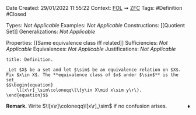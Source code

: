 <br />
<br />

Date Created: 29/01/2022 11:55:22
Context: [$\textrm{FOL}$](obsidian://open?file=First%20Order%20Logic)$\,\,\rightsquigarrow\,\,$[$\textrm{ZFC}$](obsidian://open?file=Zermelo-Fraenkel%20Set%20Theory%20with%20Choice)
Tags: #Definition #Closed 

Types: _Not Applicable_
Examples: _Not Applicable_
Constructions: [[Quotient Set]]
Generalizations: _Not Applicable_

Properties: [[Same equivalence class iff related]]
Sufficiencies: _Not Applicable_
Equivalences: _Not Applicable_
Justifications: _Not Applicable_

``` ad-Definition
title: Definition.

_Let $X$ be a set and let $\sim$ be an equivalence relation on $X$. Fix $x\in X$. The **equivalence class of $x$ under $\sim$** is the set_
$$\begin{equation}
    \l[x\r]_\sim\coloneqq\l\{y\in X\mid x\sim y\r\}.
\end{equation}$$

```

**Remark.** Write $\l[x\r]\coloneqq\l[x\r]_\sim$ if no confusion arises.<span style="float:right;">$\blacklozenge$</span>
